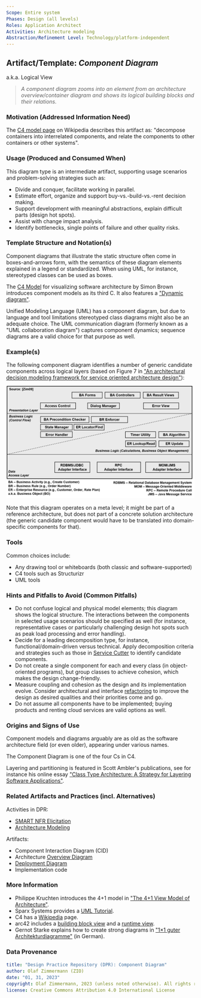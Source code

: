```yaml
---
Scope: Entire system
Phases: Design (all levels) 
Roles: Application Architect
Activities: Architecture modeling 
Abstraction/Refinement Level: Technology/platform-independent
---
```



Artifact/Template: *Component Diagram*
---------------------------------------
<!--Alternate names or candidate names) can be listed as "Also known as " here.-->
a.k.a. Logical View

> *A component diagram zooms into an element from an architecture overview/container diagram and shows its logical building blocks and their relations.*

### Motivation (Addressed Information Need) 
<!--Purpose -->

The [C4 model page](https://en.wikipedia.org/wiki/C4_model) on Wikipedia describes this artifact as: "decompose containers into interrelated components, and relate the components to other containers or other systems".

<!-- TODO what is a component anyway? how different from class? *candidate*, comes from story splitting and patterns (solution strategy!) -->


### Usage (Produced and Consumed When)
<!--AA/AS/AE, must identify the producing role and the target audience-->

This diagram type is an intermediate artifact, supporting usage scenarios and problem-solving strategies such as:

* Divide and conquer, facilitate working in parallel. 
* Estimate effort, organize and support buy-vs.-build-vs.-rent decision making.  
* Support development with meaningful abstractions, explain difficult parts (design hot spots).
* Assist with change impact analysis. 
* Identify bottlenecks, single points of failure and other quality risks.


### Template Structure and Notation(s)
<!-- What to do, artifact to produce; minimum, medium maximum diligence/verbosity (?)-->  

Component diagrams that illustrate the static structure often come in boxes-and-arrows form, with the semantics of these diagram elements explained in a legend or standardized. When using UML, for instance, stereotyped classes can be used as boxes.

<!-- ![](/images/NN.png) -->

The [C4 Model](https://c4model.com/) for visualizing software architecture by Simon Brown introduces component models as its third C. <!-- say that SB does not recommend to model the fourth C, but added three several supplemental views later, which makes it a C7, not too different from pragmatic UML use --> It also features a ["Dynamic diagram"](https://c4model.com/#SupplementaryDiagrams).

Unified Modeling Language (UML) has a component diagram, but due to language and tool limitations stereotyped class diagrams might also be an adequate choice. The UML communication diagram (formerly known as a "UML collaboration diagram") captures component dynamics; sequence diagrams are a valid choice for that purpose as well. <!-- TODO ADS link? -->


### Example(s)
<!-- Must be concrete, ideally give three ones, one for each verbosity/fidelity level basic, medium, full-->

The following component diagram identifies a number of generic candidate components across logical layers (based on Figure 7 in ["An architectural decision modeling framework for service oriented architecture design"](https://elib.uni-stuttgart.de/handle/11682/2682)):

![Generalized Component Diagram (Example)](/artifact-templates/images/ZIO-AbstractComponentModelSketch.png)

Note that this diagram operates on a meta level; it might be part of a reference architecture, but does not part of a concrete solution architecture (the generic candidate component would have to be translated into domain-specific components for that).

<!-- Methods have an architecture too, so our DPR overview figure can be seen as a container diagram. We also use user stories (in activity template) -->


### Tools
<!--From AA, should call out what one needs to be able to do on beginner, intermediate, advanced level; as a team -->

Common choices include:

* Any drawing tool or whiteboards (both classic and software-supported)
* C4 tools such as Structurizr
* UML tools


### Hints and Pitfalls to Avoid (Common Pitfalls)
<!--See ART, don’t overdo etc.-->

* Do not confuse logical and physical model elements; this diagram shows the logical structure. The interactions between the components in selected usage scenarios should be specified as well (for instance, representative cases or particularly challenging design hot spots such as peak load processing and error handling). 
* Decide for a leading decomposition type, for instance, functional/domain-driven versus technical. Apply decomposition criteria and strategies such as those in [Service Cutter](https://github.com/ServiceCutter/ServiceCutter/wiki/Coupling-Criteria) to identify candidate components.   
* Do not create a single component for each and every class (in object-oriented programs), but group classes to achieve cohesion, which makes the design change-friendly. <!-- TODO (v2) refer to integrators and disintegrators in "Software Architecture: The Hard Parts" -->
* Measure coupling and cohesion as the design and its implementation evolve. Consider architectural and interface [refactoring](https://interface-refactoring.github.io/) to improve the design as desired qualities and their priorities come and go. 
* Do not assume all components have to be implemented; buying products and renting cloud services are valid options as well.


### Origins and Signs of Use
<!-- From PLOPs and from AA-->

Component models and diagrams arguably are as old as the software architecture field (or even older), appearing under various names. <!-- TODO (v2) could add "We find instances of them in classic papers by Fred Brooks and David Parnas." (fact check required) -->

The Component Diagram is one of the four Cs in C4. <!-- Context is featured in a separate template. Containers correspond to architecture overviews. We will not cover classes here. -->

Layering and partitioning is featured in Scott Ambler's publications, see for instance his online essay ["Class Type Architecture: A Strategy for Layering Software Applications"](http://ambysoft.com/essays/classTypeArchitecture.html).


### Related Artifacts and Practices (incl. Alternatives)
<!--in DPR/OLAF and elsewhere-->

Activities in DPR:

* [SMART NFR Elicitation](../activities/DPR-SMART-NFR-Elicitation.md)
* [Architecture Modeling](../activities/DPR-ArchitectureModeling.md)

Artifacts:

* Component Interaction Diagram (CID) 
* Architecture [Overview Diagram](DPR-OverviewDiagram.md)
* [Deployment Diagram](DPR-DeploymentDiagram.md)
* Implementation code


### More Information

* Philippe Kruchten introduces the 4+1 model in ["The 4+1 View Model of Architecture"](https://www.researchgate.net/publication/220018231_The_41_View_Model_of_Architecture).<!-- also feature Rozanski/Woods? -->
* Sparx Systems provides a [UML Tutorial](https://sparxsystems.com/resources/tutorials/uml/use-case-model.html).
* C4 has a [Wikipedia](https://en.wikipedia.org/wiki/C4_model) page.
* arc42 includes a [building block view](https://docs.arc42.org/section-5/) and a [runtime view](https://docs.arc42.org/section-6/).
* Gernot Starke explains how to create strong diagrams in ["1×1 guter Architekturdiagramme"](https://www.innoq.com/de/articles/2022/09/better-architecture-diagrams/) (in German).

### Data Provenance 

```yaml
title: "Design Practice Repository (DPR): Component Diagram"
author: Olaf Zimmermann (ZIO)
date: "01, 31, 2023"
copyright: Olaf Zimmermann, 2023 (unless noted otherwise). All rights reserved.
license: Creative Commons Attribution 4.0 International License
```

<!--
# References
[C-99]: # (Comment: References will be added here automatically when using -bibliography option of pandoc command)
-->
